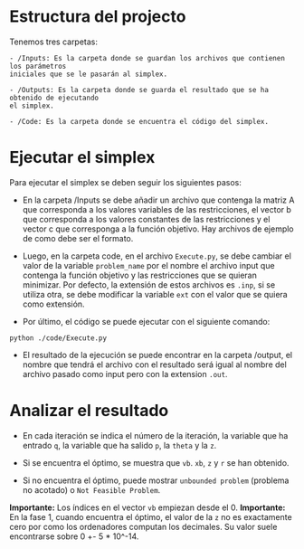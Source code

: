 # Estructura del projecto
Tenemos tres carpetas:

    - /Inputs: Es la carpeta donde se guardan los archivos que contienen los parámetros     
    iniciales que se le pasarán al simplex.

    - /Outputs: Es la carpeta donde se guarda el resultado que se ha obtenido de ejecutando
    el simplex.

    - /Code: Es la carpeta donde se encuentra el código del simplex.


# Ejecutar el simplex
Para ejecutar el simplex se deben seguir los siguientes pasos:

- En la carpeta /Inputs se debe añadir un archivo que contenga la matriz A que corresponda a los valores variables de las restricciones, el vector b que corresponda a los valores constantes de las restricciones y el vector c que corresponga a la función objetivo.
Hay archivos de ejemplo de como debe ser el formato.

- Luego, en la carpeta code, en el archivo `Execute.py`, se debe cambiar el valor de la variable `problem_name` por el nombre el archivo input que contenga la función objetivo y las restricciones que se quieran minimizar. Por defecto, la extensión de estos archivos es `.inp`, si se utiliza otra, se debe modificar la variable `ext` con el valor que se quiera como extensión.

- Por último, el código se puede ejecutar con el siguiente comando: 
```
python ./code/Execute.py
``` 

- El resultado de la ejecución se puede encontrar en la carpeta /output, el nombre que tendrá el archivo con el resultado será igual al nombre del archivo pasado como input pero con la extension `.out`.


# Analizar el resultado
- En cada iteración se indica el número de la iteración, la variable que ha entrado `q`, la variable que ha salido `p`, la `theta` y la `z`.

- Si se encuentra el óptimo, se muestra que `vb`. `xb`, `z` y `r` se han obtenido.
- Si no encuentra el óptimo, puede mostrar `unbounded problem` (problema no acotado) o `Not Feasible Problem`.

**Importante:** Los índices en el vector `vb` empiezan desde el 0.
**Importante:** En la fase 1, cuando encuentra el óptimo, el valor de la `z` no es exactamente cero por como los ordenadores computan los decimales. Su valor suele encontrarse sobre 0 +- 5 * 10^-14.